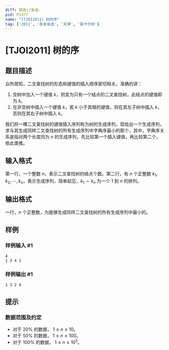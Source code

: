 ```yaml
---
diff: 提高+/省选-
pid: P1377
name: "[TJOI2011] 树的序"
tag: ['2011', '各省省选', '天津', '笛卡尔树']
---
```

# [TJOI2011] 树的序
## 题目描述

众所周知，二叉查找树的形态和键值的插入顺序密切相关。准确的讲： 
1. 空树中加入一个键值 $k$，则变为只有一个结点的二叉查找树，此结点的键值即为 $k$。
2. 在非空树中插入一个键值 $k$，若 $k$ 小于其根的键值，则在其左子树中插入 $k$，否则在其右子树中插入 $k$。

我们将一棵二叉查找树的键值插入序列称为树的生成序列，现给出一个生成序列，求与其生成同样二叉查找树的所有生成序列中字典序最小的那个，其中，字典序关系是指对两个长度同为 $n$ 的生成序列，先比较第一个插入键值，再比较第二个，依此类推。
## 输入格式

第一行，一个整数 $n$，表示二叉查找树的结点个数。第二行，有 $n$ 个正整数 $k_1, k_2, \cdots,k_n$，表示生成序列，简单起见，$k_1 \sim k_n$ 为一个 $1$ 到 $n$ 的排列。
## 输出格式

一行，$n$ 个正整数，为能够生成同样二叉查找树的所有生成序列中最小的。
## 样例

### 样例输入 #1
```
4
1 3 4 2

```
### 样例输出 #1
```
1 3 2 4
```
## 提示

### 数据范围及约定

- 对于 $20\%$ 的数据， $1\le n ≤ 10$。
- 对于 $50\%$ 的数据， $1\le n ≤ 100$。
- 对于 $100\%$ 的数据， $1\le n ≤ 10^5$。
